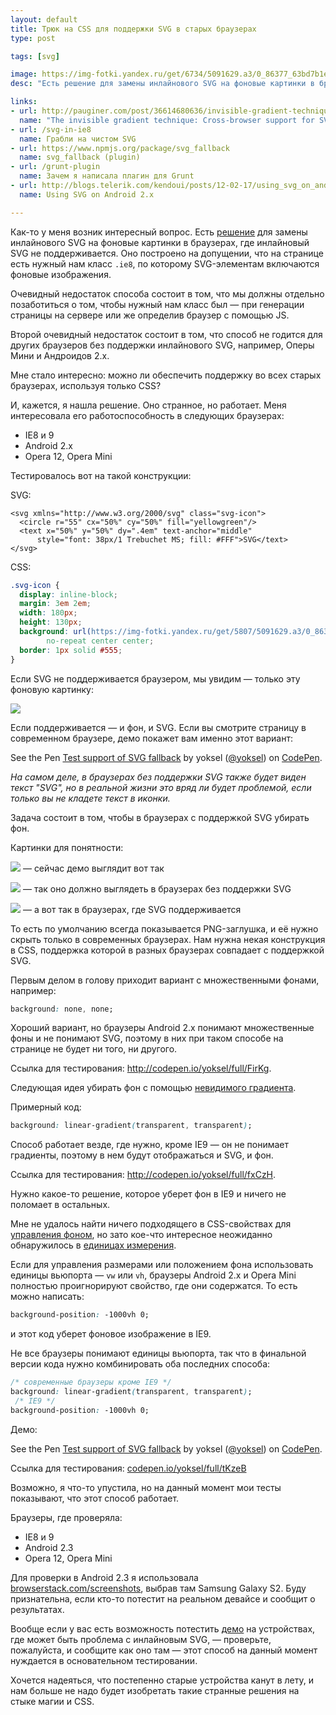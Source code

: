 ```yaml
---
layout: default
title: Трюк на CSS для поддержки SVG в старых браузерах
type: post

tags: [svg]

image: https://img-fotki.yandex.ru/get/6734/5091629.a3/0_86377_63bd7b1e_orig
desc: "Есть решение для замены инлайнового SVG на фоновые картинки в браузерах, где инлайновый SVG не поддерживается. Оно построено на допущении, что на странице есть нужный нам класс .ie8, по которому SVG-элементам включаются фоновые изображения. Мне стало интересно: можно ли обеспечить поддержку способа во всех старых браузерах, используя только CSS?"

links:
- url: http://pauginer.com/post/36614680636/invisible-gradient-technique
  name: "The invisible gradient technique: Cross-browser support for SVG (with image fallback) using CSS"
- url: /svg-in-ie8
  name: Грабли на чистом SVG
- url: https://www.npmjs.org/package/svg_fallback
  name: svg_fallback (plugin)
- url: /grunt-plugin
  name: Зачем я написала плагин для Grunt
- url: http://blogs.telerik.com/kendoui/posts/12-02-17/using_svg_on_android_2_x_and_kendo_ui_dataviz
  name: Using SVG on Android 2.x

---
```

Как-то у меня возник интересный вопрос. Есть <a href="https://www.npmjs.org/package/svg_fallback">решение</a> для замены инлайнового SVG на фоновые картинки в браузерах, где инлайновый SVG не поддерживается. Оно построено на допущении, что на странице есть нужный нам класс <code>.ie8</code>, по которому SVG-элементам включаются фоновые изображения.

Очевидный недостаток способа состоит в том, что мы должны  отдельно позаботиться о том, чтобы нужный нам класс был — при генерации страницы на сервере или же определив браузер с помощью JS.

<!--more-->

Второй очевидный недостаток состоит в том, что способ не годится для других браузеров без поддержки инлайнового SVG, например, Оперы Мини и Андроидов 2.x.

Мне стало интересно: можно ли обеспечить поддержку во всех старых браузерах, используя только CSS?

И, кажется, я нашла решение. Оно странное, но работает. Меня интересовала его работоспособность в следующих браузерах:

* IE8 и 9
* Android 2.x
* Opera 12, Opera Mini

Тестировалось вот на такой конструкции:

 SVG:

```markup
<svg xmlns="http://www.w3.org/2000/svg" class="svg-icon">
  <circle r="55" cx="50%" cy="50%" fill="yellowgreen"/>
  <text x="50%" y="50%" dy=".4em" text-anchor="middle"
      style="font: 38px/1 Trebuchet MS; fill: #FFF">SVG</text>
</svg>
```

CSS:


```css
.svg-icon {
  display: inline-block;
  margin: 3em 2em;
  width: 180px;
  height: 130px;
  background: url(https://img-fotki.yandex.ru/get/5807/5091629.a3/0_86371_b2660de0_orig)
        no-repeat center center;
  border: 1px solid #555;
}
```

Если SVG не поддерживается браузером, мы увидим — только эту фоновую картинку:

<img src="https://img-fotki.yandex.ru/get/5807/5091629.a3/0_86371_b2660de0_orig"/>

Если поддерживается — и фон, и SVG. Если вы смотрите страницу в современном браузере, демо покажет вам именно этот вариант:

<p data-height="350" data-theme-id="4974" data-slug-hash="sbzEp" data-default-tab="result" data-user="yoksel" class='codepen'>See the Pen <a href='http://codepen.io/yoksel/pen/sbzEp/'>Test support of SVG fallback</a> by yoksel (<a href='http://codepen.io/yoksel'>@yoksel</a>) on <a href='http://codepen.io'>CodePen</a>.</p>
<script async src="//assets.codepen.io/assets/embed/ei.js"></script>

<i>На самом деле, в браузерах без поддержки SVG также будет виден текст "SVG", но в реальной жизни это вряд ли будет проблемой, если только вы не кладете текст в иконки.</i>

Задача состоит в том, чтобы в браузерах с поддержкой SVG убирать фон.

Картинки для понятности:

<img src="https://img-fotki.yandex.ru/get/6734/5091629.a3/0_86377_63bd7b1e_orig" class="vlm"/> — сейчас демо выглядит вот так

<img src="https://img-fotki.yandex.ru/get/6828/5091629.a3/0_86372_1655bbc0_orig.png" class="vlm"/> — так оно должно выглядеть в браузерах без поддержки SVG

<img src="https://img-fotki.yandex.ru/get/2914/5091629.a3/0_86378_6105ccc8_orig" class="vlm"/> — а вот так в браузерах, где SVG поддерживается

То есть по умолчанию всегда показывается PNG-заглушка, и её нужно скрыть только в современных браузерах. Нам нужна некая конструкция в CSS, поддержка которой в разных браузерах совпадает с поддержкой SVG.

Первым делом в голову приходит вариант с множественными фонами, например:


```css
background: none, none;
```

Хороший вариант, но браузеры Android 2.x понимают множественные фоны и не понимают SVG, поэтому в них при таком способе на странице не будет ни того, ни другого.

Ссылка для тестирования: <a href="http://codepen.io/yoksel/full/FirKg">http://codepen.io/yoksel/full/FirKg</a>.

Следующая идея убирать фон с помощью <a href="http://pauginer.com/post/36614680636/invisible-gradient-technique">невидимого градиента</a>.

Примерный код:


```css
background: linear-gradient(transparent, transparent);
```

Способ работает везде, где нужно, кроме IE9 — он не понимает градиенты, поэтому в нем будут отображаться и SVG, и фон.

Ссылка для тестирования: <a href="http://codepen.io/yoksel/full/fxCzH">http://codepen.io/yoksel/full/fxCzH</a>.

Нужно какое-то решение, которое уберет фон в IE9 и ничего не поломает в остальных.

Мне не удалось найти ничего подходящего в CSS-свойствах для <a href="http://caniuse.com/#search=background">управления фоном</a>, но зато кое-что интересное неожиданно обнаружилось в <a href="http://caniuse.com/#search=viewport%20units">единицах измерения</a>.

Если для управления размерами или положением фона использовать единицы вьюпорта — <code>vw</code>  или <code>vh</code>, браузеры Android 2.x и Opera Mini полностью проигнорируют свойство, где они содержатся. То есть можно написать:


```css
background-position: -1000vh 0;
```

и этот код уберет фоновое изображение в IE9.

Не все браузеры понимают единицы вьюпорта, так что в финальной версии кода нужно комбинировать оба последних способа:


```css
/* современные браузеры кроме IE9 */
background: linear-gradient(transparent, transparent);
 /* IE9 */
background-position: -1000vh 0;
```

Демо:

<p data-height="350" data-theme-id="4974" data-slug-hash="tKzeB" data-default-tab="result" data-user="yoksel" class='codepen'>See the Pen <a href='http://codepen.io/yoksel/pen/tKzeB/'>Test support of SVG fallback</a> by yoksel (<a href='http://codepen.io/yoksel'>@yoksel</a>) on <a href='http://codepen.io'>CodePen</a>.</p>
<script async src="//assets.codepen.io/assets/embed/ei.js"></script>

Ссылка для тестирования: <a href="http://codepen.io/yoksel/full/tKzeB">codepen.io/yoksel/full/tKzeB</a>

Возможно, я что-то упустила, но на данный момент мои тесты показывают, что этот способ работает.

Браузеры, где проверяла:

* IE8 и 9
* Android 2.3
* Opera 12, Opera Mini

Для проверки в Android 2.3 я использовала <a href="http://www.browserstack.com/screenshots">browserstack.com/screenshots</a>, выбрав там Samsung Galaxy S2. Буду признательна, если кто-то потестит на реальном девайсе и сообщит о результатах.

Вообще если у вас есть возможность потестить <a href="http://codepen.io/yoksel/full/tKzeB">демо</a> на устройствах, где может быть проблема с инлайновым SVG, — проверьте, пожалуйста, и сообщите как оно там — этот способ на данный момент нуждается в основательном тестировании.

Хочется надеяться, что постепенно старые устройства канут в лету, и нам больше не надо будет изобретать такие странные решения на стыке магии и CSS.
